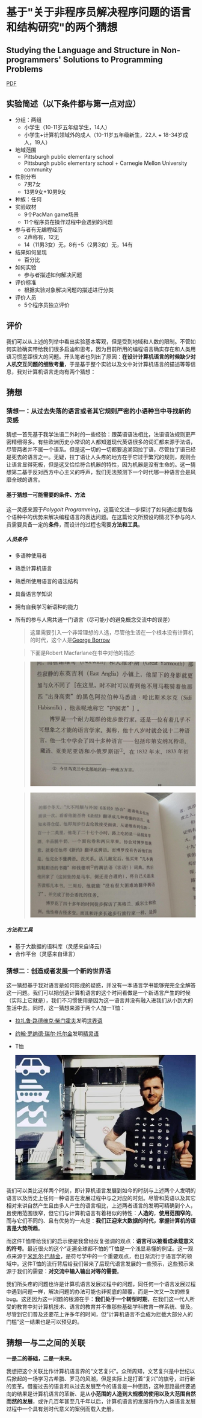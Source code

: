 # 基于"关于非程序员解决程序问题的语言和结构研究"的两个猜想

## Studying the Language and Structure in Non-programmers' Solutions to Programming Problems

[PDF](http://alumni.cs.ucr.edu/~ratana/PaneRatanamahatanaMyers00.pdf)

## 实验简述（以下条件都与第一点对应）
* 分组：两组
  + 小学生（10-11岁五年级学生，14人）
  + 小学生+计算机领域外的成人（10-11岁五年级新生，22人 + 18-34岁成人，19人）
* 地域范围
  + Pittsburgh public elementary school
  + Pittsburgh public elementary school + Carnegie Mellon University community
* 性别分布
  + 7男7女
  + 13男9女+10男9女
* 种族：任何
* 实验取材
  + 9个PacMan game场景
  + 11个程序员在操作过程中会遇到的问题
* 参与者有无编程经历
  + 2声称有，12无
  + 14（11男3女）无，8有+5（2男3女）无，14有
* 结果如何呈现
  + 百分比
* 如何实验
  + 参与者描述如何解决问题
* 评价标准
  + 根据实验对象解决问题的描述进行分类
* 评价人员
  + 5个程序员独立评价
  
## 评价
我们可以从上述的列举中看出实验基本客观，但是受到地域和人数的限制。不管如何实验确实带给我们很多启迪和思考，因为目前所用的编程语言确实存在和人类用语习惯差距很大的问题。开头笔者也列出了原因：**在设计计算机语言的时候缺少对人机交互问题的细致考量**，于是基于整个实验以及文中对计算机语言的描述等等信息，我对计算机语言走向有两个猜想：

## 猜想
### 猜想一：从过去失落的语言或者其它规则严密的小语种当中寻找新的灵感
猜想一首先基于我学法语二外时的一些经验：跟英语语法相比，法语语法规则更严密精细得多。有些欧洲历史小常识的人都知道现代英语很多的词汇都来源于法语，尽管两者并不属一个语系。但是这一切的一切都要追溯回拉丁语，尽管拉丁语已经是死去的语言之一。无疑，拉丁语让人头疼的地方在于它过于繁冗的规则，规则会让语言显得死板，但是这又恰恰符合机器的特性，因为机器是没有生命的。这一猜想第二基于反对西方中心主义的呼声，我们无法预测下一个时代哪一种语言会是风靡全球的语言。
#### 基于猜想一可能需要的条件、方法
这一灵感来源于*Polygolt Programming*，这篇论文进一步探讨了如何通过提取各个语种中的优势来解决编程语言的表达问题。在这篇论文所预设的情况下参与的人员需要具备一定的**条件**，而设计的过程也需要**方法和工具**。
##### 人员条件
* 多语种使用者
* 熟悉计算机语言
* 熟悉所使用语言的语法结构
* 具备语言学知识
* 拥有自我学习新语种的能力
* 所有的参与人需共通一门语言（尽可能小的避免概念交流中的误差）
  
  > 这里需要引入一个非常理想的人选，尽管他生活在一个根本没有计算机的时代，这个人是[George Borrow](https://en.wikipedia.org/wiki/George_Borrow)
  
  > 下面是Robert Macfarlane在书中对他的描述:
  
  > ![GerogeBorrow1](GeorgeBorrow1.jpg)
  
  > ![GeorgeBorrow2](GeorgeBorrow2.jpg)

##### 方法和工具
* 基于大数据的语料库（灵感来自译云）
* 合作平台（灵感来自译言）

### 猜想二：创造或者发展一个新的**世界语**
这一猜想基于我对语言是如何形成的疑惑，并没有一本语言学书能够完完全全解答这一问题。我们可以把创造计算机语言的这个时间看做是一个新语言产生的时候（实际上它就是），我们不习惯使用是因为这一语言并没有融入进我们从小到大的生活中去。同时，这一猜想来源于两个人加一T恤：
* [拉扎鲁·路德维克·柴门霍夫](http://baike.baidu.com/view/469207.htm?fromtitle=%E6%9F%B4%E9%97%A8%E9%9C%8D%E5%A4%AB&fromid=1710381&type=search)发明[世界语](http://baike.baidu.com/link?url=-WPZq6K7MVirlOWRmawXk-kcGvhxyJxOETYziawhq-mV-5Tp8iPIGST5VSw3sZxvObccihn_TGlHcpDP2cxEza)
* [约翰·罗纳德·瑞尔·托尔金](http://baike.baidu.com/link?url=nyNmk6NUXaj34kN9cYqoygXAf31oPHYsoWtF_7oUpes3me0QL5gFPXGWKX8sFtWoI6dEthk8BHyUIVip2JYZsfIq5b8C_xEiYKZwaT6vQOwr2wZBiZZcZAlzcPToJvbvfWc-tIQmgEQSEeLdN1WtvKDvAub-eoMXNz-unY8h5dS9Z57PNKO5uIImma8Iu8Wg)发明[精灵语](http://baike.baidu.com/link?url=Y8psIcri_vqwj9Qx5mY1dX_5Sl3UCkT5un1O86Rk-w_nc0WJfE0btHop0DF70k8SBMF-a66vDtb_X5F0zhCgFa)
* T恤
  
  ![Tshirt](IconTshirt.png)

我们可以类比这样两个时刻，即计算机语言发展到如今的时刻与上述两个人发明的语言以及历史上任何一种语言在发展过程中与之对应的时刻。尽管和英语以及其它相对来讲自然产生且由多人产生的语言相比，上述两者语言的发明可精确到个人，且使用范围很窄，但它们与计算机语言有着相似的特性：**人造的**，**使用范围窄的**。而与它们不同的、且有优势的一点是：**我们正迎来大数据的时代，掌握计算机的语言是大势所趋**。

而这件T恤带给我们的启示便是我曾经反复强调的观点：**语言可以被看成承载意义的符号**。最近很火的这个“走遍全球都不怕的”T恤是一个浅显易懂的例证。这一观点来源于[米凯尔·巴赫金](http://baike.baidu.com/link?url=RWavzT1AV4E0ms2Gg5tHv-2Ub8cGI7lb0JwTWGtlNxVyZ1EnWy7c02WILH-g_0hWzG3jDAmsXQcyGyXvrqeesq_yjh3q6EgWhcGpoNiVN-7)，是符号学中的一个重要观点，也日渐流行于语言学的领域中。这件T恤的流行背后给我们带来了后现代语言发展的一些预示，这些预示来源于我们的需要：**对交流中输入输出对等的需要**。

我们所头疼的问题也许是计算机语言发展过程中的问题，同任何一个语言发展过程中遇到问题一样，解决问题的办法可能也非彻底的颠覆，而是一次又一次的修复bug。这还因为这一问题的根源在于：**我们处于一个转型时期**，在我们这一代人所受的教育中对计算机技术、语言的教育并不像那些基础学科教育一样系统、普及。尽管到它们普及还要花上许多年的时间，但“计算机语言不会成为拦截大部分人的门槛”这一结果也是可以预见的。

## 猜想一与二之间的关联
**一是二的基础，二是一未来。**

我想把这个关联比作计算机语言界的“文艺复兴”。众所周知，文艺复兴是中世纪以后掀起的一场学习古希腊、罗马的风潮，但是实际上是打着“复兴”的旗号，进行新的变革。借鉴过去的语言和从过去发展至今的语言是一种思路，这种思路最终要通向的结果是计算机语言的革新、是从**小范围的人造到大规模的使用以及大范围自然而然的发展**，或许几百年甚至几千年以后，计算机语言的发展将作为人类语言发展过程中一个具有划时代意义的案例而载入史册。
